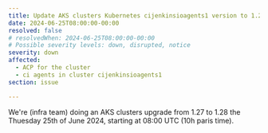 ```yaml
---
title: Update AKS clusters Kubernetes cijenkinsioagents1 version to 1.28
date: 2024-06-25T08:00:00-00:00
resolved: false
# resolvedWhen: 2024-06-25T08:00:00-00:00
# Possible severity levels: down, disrupted, notice
severity: down
affected:
  - ACP for the cluster
  - ci agents in cluster cijenkinsioagents1
section: issue

---
```

<!--
[Final message]

Upgrade finished.

[Initial message] -->
We're (infra team) doing an AKS clusters upgrade from 1.27 to 1.28 the Thuesday 25th of June 2024, starting at 08:00 UTC (10h paris time).
